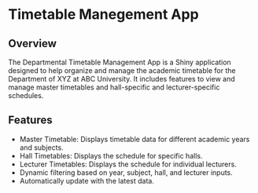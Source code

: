# Timetable Manegement App
## Overview
The Departmental Timetable Management App is a Shiny application designed to help organize and manage the academic timetable for the Department of XYZ at ABC University. It includes features to view and manage master timetables and hall-specific and lecturer-specific schedules.

## Features

- Master Timetable: Displays timetable data for different academic years and subjects.
- Hall Timetables: Displays the schedule for specific halls.
- Lecturer Timetables: Displays the schedule for individual lecturers.
- Dynamic filtering based on year, subject, hall, and lecturer inputs.
- Automatically update with the latest data.
